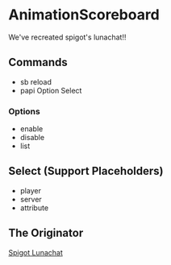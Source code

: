 # AnimationScoreboard
We've recreated spigot's lunachat!!
## Commands
- sb reload
- papi Option Select
### Options
- enable
- disable 
- list  
## Select (Support Placeholders)
- player  
- server  
- attribute  
## The Originator
[Spigot Lunachat](https://www.spigotmc.org/resources/lunachat.82293/)
